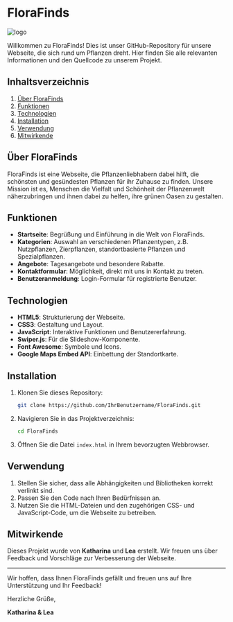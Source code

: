 # FloraFinds
![logo](https://github.com/ArthurFleck35x/Web-Engineering-1/assets/152798623/a2df544b-88cb-49f5-9469-16c1ba80187c)


Willkommen zu FloraFinds! Dies ist unser GitHub-Repository für unsere Webseite, die sich rund um Pflanzen dreht. Hier finden Sie alle relevanten Informationen und den Quellcode zu unserem Projekt.

## Inhaltsverzeichnis

1. [Über FloraFinds](#über-florafinds)
2. [Funktionen](#funktionen)
3. [Technologien](#technologien)
4. [Installation](#installation)
5. [Verwendung](#verwendung)
6. [Mitwirkende](#mitwirkende)

## Über FloraFinds

FloraFinds ist eine Webseite, die Pflanzenliebhabern dabei hilft, die schönsten und gesündesten Pflanzen für ihr Zuhause zu finden. Unsere Mission ist es, Menschen die Vielfalt und Schönheit der Pflanzenwelt näherzubringen und ihnen dabei zu helfen, ihre grünen Oasen zu gestalten.

## Funktionen

- **Startseite**: Begrüßung und Einführung in die Welt von FloraFinds.
- **Kategorien**: Auswahl an verschiedenen Pflanzentypen, z.B. Nutzpflanzen, Zierpflanzen, standortbasierte Pflanzen und Spezialpflanzen.
- **Angebote**: Tagesangebote und besondere Rabatte.
- **Kontaktformular**: Möglichkeit, direkt mit uns in Kontakt zu treten.
- **Benutzeranmeldung**: Login-Formular für registrierte Benutzer.

## Technologien

- **HTML5**: Strukturierung der Webseite.
- **CSS3**: Gestaltung und Layout.
- **JavaScript**: Interaktive Funktionen und Benutzererfahrung.
- **Swiper.js**: Für die Slideshow-Komponente.
- **Font Awesome**: Symbole und Icons.
- **Google Maps Embed API**: Einbettung der Standortkarte.

## Installation

1. Klonen Sie dieses Repository:
   ```sh
   git clone https://github.com/IhrBenutzername/FloraFinds.git
   ```
2. Navigieren Sie in das Projektverzeichnis:
   ```sh
   cd FloraFinds
   ```
3. Öffnen Sie die Datei `index.html` in Ihrem bevorzugten Webbrowser.

## Verwendung

1. Stellen Sie sicher, dass alle Abhängigkeiten und Bibliotheken korrekt verlinkt sind.
2. Passen Sie den Code nach Ihren Bedürfnissen an.
3. Nutzen Sie die HTML-Dateien und den zugehörigen CSS- und JavaScript-Code, um die Webseite zu betreiben.

## Mitwirkende

Dieses Projekt wurde von **Katharina** und **Lea** erstellt. Wir freuen uns über Feedback und Vorschläge zur Verbesserung der Webseite. 

---

Wir hoffen, dass Ihnen FloraFinds gefällt und freuen uns auf Ihre Unterstützung und Ihr Feedback!

Herzliche Grüße,

**Katharina & Lea**
